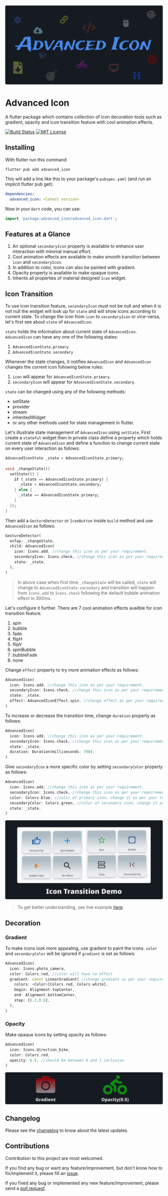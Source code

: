![Header Image](https://github.com/ankitmishradev/advanced-icon/blob/main/docs/images/banner.svg?raw=true)

# Advanced Icon

A flutter package which contains collection of icon decoration tools such as gradient, opacity and icon transition feature with cool animation effects.

[![Build Status](https://img.shields.io/github/workflow/status/ankitmishradev/advanced-icon/build/main)](https://github.com/ankitmishradev/advanced-icon/actions/workflows/main.yml)
[![MIT License](https://img.shields.io/github/license/ankitmishradev/advanced-icon?color=red)](https://opensource.org/licenses/MIT)

## Installing

With flutter run this command

```console
flutter pub add advanced_icon
```

This will add a line like this to your package's `pubspec.yaml` (and run an implicit flutter pub get):

```yaml
dependencies:
  advanced_icon: <latest version>
```

Now in your `Dart` code, you can use:

```dart
import 'package:advanced_icon/advanced_icon.dart';
```

## Features at a Glance

1. An optional `secondaryIcon` property is available to enhance user interaction with minimal manual effort.
2. Cool animation effects are available to make smooth transition between `icon` and `secondaryIcon`.
3. In addition to color, icons can also be painted with gradient.
4. Opacity property is available to make opaque icons.
5. Inherits all properties of material designed `Icon` widget.

## Icon Transition

To use icon transition feature, `secondaryIcon` must not be null and when it is not null the widget will look up for `state` and will show icons according to current state. To change the icon from `icon` to `secondaryIcon` or vice-versa, let's first see about `state` of `AdvancedIcon`:

`state` holds the information about current state of `AdvancedIcon`. `AdvancedIcon` can have any one of the following states:

1. `AdvancedIconState.primary`
2. `AdvancedIconState.secondary`

Whenever the state changes, it notifies `AdvancedIcon` and `AdvancedIcon` changes the current icon following below rules:

1. `icon` will appear for `AdvancedIconState.primary`.
2. `secondaryIcon` will appear for `AdvancedIconState.secondary`.

`state` can be changed using any of the following methods:

- setState
- provider
- stream
- inheritedWidget
- or any other methods used for state management in flutter.

Let's illustrate state management of `AdvancedIcon` using `setState`. First create a `stateful` widget then in private class define a property which holds current state of `AdvancedIcon` and define a function to change current state on every user interaction as follows:

```dart
AdvancedIconState _state = AdvancedIconState.primary;

void _changeState(){
  setState(() {
    if (_state == AdvancedIconState.primary) {
      _state = AdvancedIconState.secondary;
    } else {
      _state == AdvancedIconState.primary;
    }
  });
}
```

Then add a `GestureDetector` or `IconButton` inside `build` method and use `AdvancedIcon` as follows:

```dart
GestureDetector(
  onTap: _changeState,
  child: AdvancedIcon(
    icon: Icons.add, //change this icon as per your requirement.
    secondaryIcon: Icons.check, //change this icon as per your requirement.
    state: _state,
  ),
)
```

> In above case when first time `_changeState` will be called, `state` will change to `AdvancedIconState.secondary` and transition will happen from `Icons.add` to `Icons.check` following the default bubble animation effect in 300ms.

Let's configure it further. There are 7 cool animation effects availble for icon transition feature.

1. spin
2. bubble
3. fade
4. flipH
5. flipV
6. spinBubble
7. bubbleFade
8. none

Change `effect` property to try more animation effects as follows:

```dart
AdvancedIcon(
  icon: Icons.add, //change this icon as per your requirement.
  secondaryIcon: Icons.check, //change this icon as per your requirement.
  state: _state,
  effect: AdvancedIconEffect.spin, //change effect as per your requirement.
)
```

To increase or decrease the transition time, change `duration` property as follows:

```dart
AdvancedIcon(
  icon: Icons.add, //change this icon as per your requirement.
  secondaryIcon: Icons.check, //change this icon as per your requirement.
  state: _state,
  duration: Duration(milliseconds: 700),
)
```

Give `secondaryIcon` a more specific color by setting `secondaryColor` property as follows:

```dart
AdvancedIcon(
  icon: Icons.add, //change this icon as per your requirement.
  secondaryIcon: Icons.check, //change this icon as per your requirement.
  color: Colors.blue, //color of primary icon, change it as per your requirement
  secondaryColor: Colors.green, //color of secondary icon, change it as per your requirement
  state: _state,
)
```

![Decoration banner](https://github.com/ankitmishradev/advanced-icon/blob/main/docs/images/transition_banner.svg?raw=true)

> To get better understanding, see live example [here](#).

## Decoration

### Gradient

To make icons look more appealing, use gradient to paint the icons. `color` and `secondaryColor` will be ignored if `gradient` is set as follows:

```dart
AdvancedIcon(
  icon: Icons.photo_camera,
  color: Colors.red, //color will have no effect
  gradient: const LinearGradient( //change gradient as per your requirement
    colors: <Color>[Colors.red, Colors.white],
    begin: Alignment.topCenter,
    end: Alignment.bottomCenter,
    step: [0.2,0.8],
  ),
)
```

### Opacity

Make opaque icons by setting opacity as follows:

```dart
AdvancedIcon(
  icon: Icons.direction_bike,
  color: Colors.red,
  opacity: 0.5, //should be between 0 and 1 inclusive
)
```

![Decoration banner](https://github.com/ankitmishradev/advanced-icon/blob/main/docs/images/decoration_banner.svg?raw=true)

## Changelog

Please see the [changelog](https://github.com/ankitmishradev/advanced-icon/blob/main/CHANGELOG.md) to know about the latest updates.

## Contributions

Contribution to this project are most welcomed.

If you find any bug or want any feature/improvement, but don't know how to fix/implement it, please fill an [issue](https://github.com/ankitmishradev/advanced-icon/blob/main/docs/ISSUE_TEMPLATE.md).

If you fixed any bug or implemented any new feature/improvement, please send a [pull request](https://github.com/ankitmishradev/advanced-icon/blob/main/docs/PULL_REQUEST_TEMPLATE.md).
